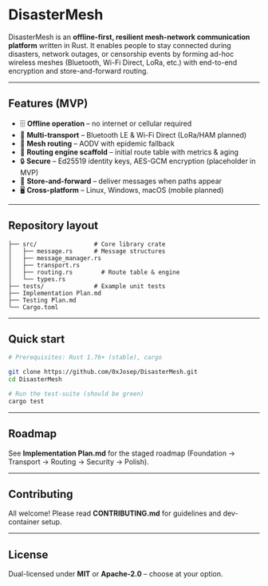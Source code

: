 # DisasterMesh

DisasterMesh is an **offline-first, resilient mesh-network communication platform** written in Rust.  It enables people to stay connected during disasters, network outages, or censorship events by forming ad-hoc wireless meshes (Bluetooth, Wi-Fi Direct, LoRa, etc.) with end-to-end encryption and store-and-forward routing.

---

## Features (MVP)

* 🗄  **Offline operation** – no internet or cellular required
* 📡  **Multi-transport** – Bluetooth LE & Wi-Fi Direct (LoRa/HAM planned)
* 🔀  **Mesh routing** – AODV with epidemic fallback
* 📍  **Routing engine scaffold** – initial route table with metrics & aging
* 🔒  **Secure** – Ed25519 identity keys, AES-GCM encryption (placeholder in MVP)
* 🔁  **Store-and-forward** – deliver messages when paths appear
* 🖥️  **Cross-platform** – Linux, Windows, macOS (mobile planned)

---

## Repository layout

```
├── src/                # Core library crate
│   ├── message.rs      # Message structures
│   ├── message_manager.rs
│   ├── transport.rs
│   ├── routing.rs        # Route table & engine
│   └── types.rs
├── tests/              # Example unit tests
├── Implementation Plan.md
├── Testing Plan.md
└── Cargo.toml
```

---

## Quick start

```bash
# Prerequisites: Rust 1.76+ (stable), cargo

git clone https://github.com/0xJosep/DisasterMesh.git
cd DisasterMesh

# Run the test-suite (should be green)
cargo test
```

---

## Roadmap

See **Implementation Plan.md** for the staged roadmap (Foundation → Transport → Routing → Security → Polish).

---

## Contributing

All welcome!  Please read **CONTRIBUTING.md** for guidelines and dev-container setup.

---

## License

Dual-licensed under **MIT** or **Apache-2.0** – choose at your option. 